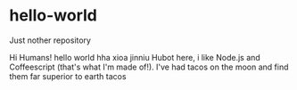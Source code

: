 # hello-world
Just nother repository

Hi Humans!
hello world
hha
xioa jinniu
Hubot here, i like Node.js and Coffeescript (that's what I'm made of!).
I've had tacos on the moon and find them far superior to earth tacos
